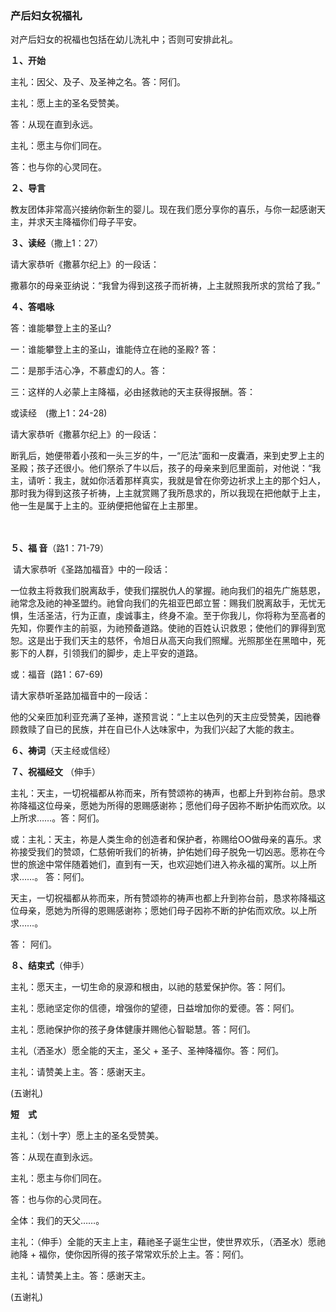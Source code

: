 ### **产后妇女祝福礼**

对产后妇女的祝福也包括在幼儿洗礼中；否则可安排此礼。

**１、开始**

主礼：因父、及子、及圣神之名。答：阿们。

主礼：愿上主的圣名受赞美。

答：从现在直到永远。

主礼：愿主与你们同在。

答：也与你的心灵同在。

**２、导言**

教友团体非常高兴接纳你新生的婴儿。现在我们愿分享你的喜乐，与你一起感谢天主，并求天主降福你们母子平安。

**３、读经**（撒上1：27）

请大家恭听《撒慕尔纪上》的一段话：

撒慕尔的母亲亚纳说：“我曾为得到这孩子而祈祷，上主就照我所求的赏给了我。”

**４、答唱咏**

答：谁能攀登上主的圣山?

一：谁能攀登上主的圣山，谁能侍立在祂的圣殿? 答：

二：是那手洁心净，不慕虚幻的人。答：

三：这样的人必蒙上主降福，必由拯救祂的天主获得报酬。答：

或读经　(撒上1：24-28)

请大家恭听《撒慕尔纪上》的一段话：

断乳后，她便带着小孩和一头三岁的牛，一“厄法”面和一皮囊酒，来到史罗上主的圣殿；孩子还很小。他们祭杀了牛以后，孩子的母亲来到厄里面前，对他说：“我主，请听：我主，就如你活着那样真实，我就是曾在你旁边祈求上主的那个妇人，那时我为得到这孩子祈祷，上主就赏赐了我所恳求的，所以我现在把他献于上主，他一生是属于上主的。亚纳便把他留在上主那里。

　

**５、福 音**（路1：71-79）

 请大家恭听《圣路加福音》中的一段话：

一位救主将救我们脱离敌手，使我们摆脱仇人的掌握。祂向我们的祖先广施慈恩，祂常念及祂的神圣盟约。祂曾向我们的先祖亚巴郎立誓：赐我们脱离敌手，无忧无惧，生活圣洁，行为正直，虔诚事主，终身不渝。至于你我儿，你将称为至高者的先知，你要作主的前驱，为祂预备道路。使祂的百姓认识救恩；使他们的罪得到宽恕。这是出于我们天主的慈怀，令旭日从高天向我们照耀。光照那坐在黑暗中，死影下的人群，引领我们的脚步，走上平安的道路。

或：福音  (路1：67-69)

请大家恭听圣路加福音中的一段话：

他的父亲匝加利亚充满了圣神，遂预言说：“上主以色列的天主应受赞美，因祂眷顾救赎了自已的民族，并在自已仆人达味家中，为我们兴起了大能的救主。

**６、祷词**（天主经或信经）

**７、祝福经文** （伸手）

主礼：天主，一切祝福都从祢而来，所有赞颂祢的祷声，也都上升到祢台前。恳求祢降福这位母亲，愿她为所得的恩赐感谢祢；愿他们母子因祢不断护佑而欢欣。以上所求……。答：阿们。

或：主礼：天主，祢是人类生命的创造者和保护者，祢赐给OO做母亲的喜乐。求祢接受我们的赞颂，仁慈俯听我们的祈祷，护佑她们母子脱免一切凶恶。愿祢在今世的旅途中常伴随着她们，直到有一天，也欢迎她们进入祢永福的寓所。以上所求……。 答：阿们。

天主，一切祝福都从祢而来，所有赞颂祢的祷声也都上升到祢台前，恳求祢降福这位母亲，愿她为所得的恩赐感谢祢；愿她们母子因祢不断的护佑而欢欣。以上所求……。

答： 阿们。

**８、结束式**（伸手）

主礼：愿天主，一切生命的泉源和根由，以祂的慈爱保护你。答：阿们。

主礼：愿祂坚定你的信德，增强你的望德，日益增加你的爱德。答：阿们。

主礼：愿祂保护你的孩子身体健康并赐他心智聪慧。答：阿们。

主礼（洒圣水）愿全能的天主，圣父 + 圣子、圣神降福你。答：阿们。

主礼：请赞美上主。答：感谢天主。

(五谢礼)

**短　式**

主礼：（划十字）愿上主的圣名受赞美。

答：从现在直到永远。

主礼：愿主与你们同在。

答：也与你的心灵同在。

全体：我们的天父……。

主礼：（伸手）全能的天主上主，藉祂圣子诞生尘世，使世界欢乐，（洒圣水）愿祂祂降 + 福你，使你因所得的孩子常常欢乐於上主。答：阿们。

主礼：请赞美上主。答：感谢天主。

(五谢礼)